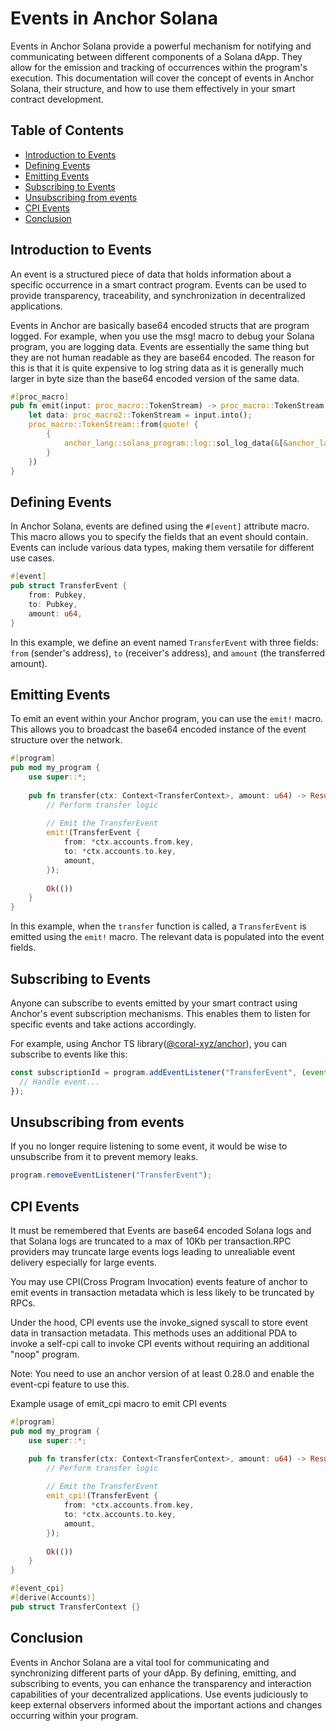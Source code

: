 # Events in Anchor Solana

Events in Anchor Solana provide a powerful mechanism for notifying and communicating between different components of a Solana dApp. They allow for the emission and tracking of occurrences within the program's execution. This documentation will cover the concept of events in Anchor Solana, their structure, and how to use them effectively in your smart contract development.

## Table of Contents
- [Introduction to Events](#introduction-to-events)
- [Defining Events](#defining-events)
- [Emitting Events](#emitting-events)
- [Subscribing to Events](#subscribing-to-events)
- [Unsubscribing from events](#unsubscribing-from-events)
- [CPI Events](#cpi-events)
- [Conclusion](#conclusion)

## Introduction to Events
An event is a structured piece of data that holds information about a specific occurrence in a smart contract program. Events can be used to provide transparency, traceability, and synchronization in decentralized applications. 

Events in Anchor are basically base64 encoded structs that are program logged. For example, when you use the msg! macro to debug your Solana program, you are logging data. Events are essentially the same thing but they are not human readable as they are base64 encoded. The reason for this is that it is quite expensive to log string data as it is generally much larger in byte size than the base64 encoded version of the same data.

```rust
#[proc_macro]
pub fn emit(input: proc_macro::TokenStream) -> proc_macro::TokenStream {
    let data: proc_macro2::TokenStream = input.into();
    proc_macro::TokenStream::from(quote! {
        {
            anchor_lang::solana_program::log::sol_log_data(&[&anchor_lang::Event::data(&#data)]);
        }
    })
}
```

## Defining Events
In Anchor Solana, events are defined using the `#[event]` attribute macro. This macro allows you to specify the fields that an event should contain. Events can include various data types, making them versatile for different use cases.

```rust
#[event]
pub struct TransferEvent {
    from: Pubkey,
    to: Pubkey,
    amount: u64,
}
```

In this example, we define an event named `TransferEvent` with three fields: `from` (sender's address), `to` (receiver's address), and `amount` (the transferred amount).

## Emitting Events
To emit an event within your Anchor program, you can use the `emit!` macro. This allows you to broadcast the base64 encoded instance of the event structure over the network.

```rust
#[program]
pub mod my_program {
    use super::*;
    
    pub fn transfer(ctx: Context<TransferContext>, amount: u64) -> Result<()>  {
        // Perform transfer logic
        
        // Emit the TransferEvent
        emit!(TransferEvent {
            from: *ctx.accounts.from.key,
            to: *ctx.accounts.to.key,
            amount,
        });
        
        Ok(())
    }
}
```

In this example, when the `transfer` function is called, a `TransferEvent` is emitted using the `emit!` macro. The relevant data is populated into the event fields.

## Subscribing to Events
Anyone can subscribe to events emitted by your smart contract using Anchor's event subscription mechanisms. This enables them to listen for specific events and take actions accordingly.

For example, using Anchor TS library([@coral-xyz/anchor](https://www.npmjs.com/package/@coral-xyz/anchor)), you can subscribe to events like this:

```ts
const subscriptionId = program.addEventListener("TransferEvent", (event) => {
  // Handle event...
});
```

## Unsubscribing from events

If you no longer require listening to some event, it would be wise to unsubscribe from it to prevent memory leaks.

```ts
program.removeEventListener("TransferEvent");
```

## CPI Events

It must be remembered that Events are base64 encoded Solana logs and that Solana logs are truncated to a max of 10Kb per transaction.RPC providers may truncate large events logs leading to unrealiable event delivery especially for large events. 

You may use CPI(Cross Program Invocation) events feature of anchor to emit events in transaction metadata which is less likely to be truncated by RPCs.

Under the hood, CPI events use the invoke_signed syscall to store event data in transaction metadata. This methods uses an additional PDA to invoke a self-cpi call to invoke CPI events without requiring an additional "noop" program.

Note: You need to use an anchor version of at least 0.28.0 and enable the event-cpi feature to use this. 

Example usage of emit_cpi macro to emit CPI events
```rust
#[program]
pub mod my_program {
    use super::*;

    pub fn transfer(ctx: Context<TransferContext>, amount: u64) -> Result<()>  {
        // Perform transfer logic
        
        // Emit the TransferEvent
        emit_cpi!(TransferEvent {
            from: *ctx.accounts.from.key,
            to: *ctx.accounts.to.key,
            amount,
        });
        
        Ok(())
    }
}

#[event_cpi]
#[derive(Accounts)]
pub struct TransferContext {}
```

## Conclusion
Events in Anchor Solana are a vital tool for communicating and synchronizing different parts of your dApp. By defining, emitting, and subscribing to events, you can enhance the transparency and interaction capabilities of your decentralized applications. Use events judiciously to keep external observers informed about the important actions and changes occurring within your program.